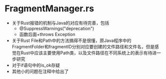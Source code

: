 # FragmentManager.rs

* 关于Rust报错的机制与Java的对应有待完善，包括
  * @SuppressWarnings("deprecation")
  * 函数后面+throws Exception
* 关于Rust File和Path中的方法搞得不是很懂，原Java程序中的FragmentFolder和fragmentID分别对应要创建的文件路径和文件名，但是感觉在Rust中应该主要使用Path类，以及文件路径在不同系统上的表示有待进一步研究
* 对于if语句中的is_ok存疑
* 其他小的问题在注释中给出了